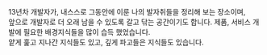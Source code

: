 13년차 개발자가, 내스스로 그동안에 이룬 나의 발자취들을 정리해 보는 장소이며,  
앞으로 개발자로 더 오래 남을 수 있도록 갈고 닦는 공간이기도 합니다.
제품, 서비스 개발에 필요한 배경지식들을 많이 습득 했었습니다.  
얕게 훑고 지나간 지식들도 있고, 깊게 파고들은 지식들도 있습니다.
